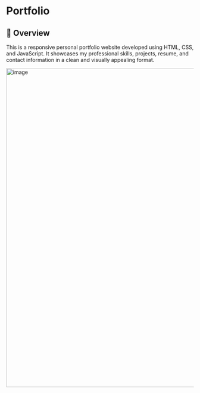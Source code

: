 # Portfolio

## 📌 Overview

This is a responsive personal portfolio website developed using HTML, CSS, and JavaScript. It showcases my professional skills, projects, resume, and contact information in a clean and visually appealing format.

<img width="1894" height="857" alt="image" src="https://github.com/user-attachments/assets/09da8fcd-bb88-4de7-b89b-6976c262ec04" />

